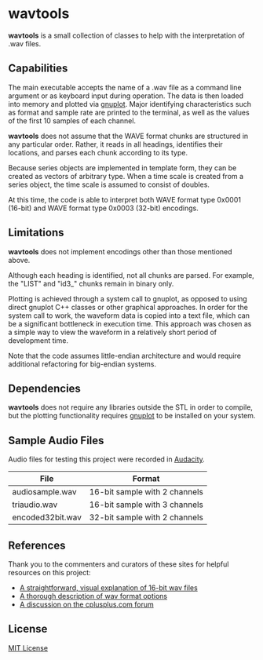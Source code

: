 # wavtools
**wavtools** is a small collection of classes to help with the interpretation of .wav files.

## Capabilities
The main executable accepts the name of a .wav file as a command line argument or as keyboard input during operation. The data is then loaded into memory and plotted via [gnuplot](http://www.gnuplot.info/). Major identifying characteristics such as format and sample rate are printed to the terminal, as well as the values of the first 10 samples of each channel. 

**wavtools** does not assume that the WAVE format chunks are structured in any particular order. Rather, it reads in all headings, identifies their locations, and parses each chunk according to its type.

Because series objects are implemented in template form, they can be created as vectors of arbitrary type. When a time scale is created from a series object, the time scale is assumed to consist of doubles.

At this time, the code is able to interpret both WAVE format type 0x0001 (16-bit) and WAVE format type 0x0003 (32-bit) encodings.

## Limitations
**wavtools** does not implement encodings other than those mentioned above.

Although each heading is identified, not all chunks are parsed. For example, the "LIST" and "id3_" chunks remain in binary only.

Plotting is achieved through a system call to gnuplot, as opposed to using direct gnuplot C++ classes or other graphical approaches. In order for the system call to work, the waveform data is copied into a text file, which can be a significant bottleneck in execution time. This approach was chosen as a simple way to view the waveform in a relatively short period of development time.

Note that the code assumes little-endian architecture and would require additional refactoring for big-endian systems.

## Dependencies
**wavtools** does not require any libraries outside the STL in order to compile, but the plotting functionality requires [gnuplot](http://www.gnuplot.info/) to be installed on your system.

## Sample Audio Files
Audio files for testing this project were recorded in [Audacity](http://www.audacityteam.org/home/).

| File | Format |
| --- | --- |
| audiosample.wav | 16-bit sample with 2 channels |
| triaudio.wav | 16-bit sample with 3 channels |
| encoded32bit.wav | 32-bit sample with 2 channels |

## References
Thank you to the commenters and curators of these sites for helpful resources on this project:
- [A straightforward, visual explanation of 16-bit wav files](http://soundfile.sapp.org/doc/WaveFormat/)
- [A thorough description of wav format options](http://www-mmsp.ece.mcgill.ca/Documents/AudioFormats/WAVE/WAVE.html)
- [A discussion on the cplusplus.com forum](http://www.cplusplus.com/forum/general/205408/)

## License
[MIT License](https://choosealicense.com/licenses/mit/)
